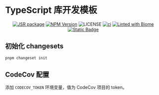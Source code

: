 # TypeScript 库开发模板

<p align="center">
<a href="https://jsr.io/{package}"><img src="https://jsr.io/badges/{package}" alt="JSR package" /></a>
<a href="https://www.npmjs.com/{package}" target="_blank"><img src="https://img.shields.io/npm/v/{package}" alt="NPM Version" /></a>
<img alt="LICENSE" src="https://img.shields.io/github/license/tsingshaner/typescript-lib">
<a href="https://github.com/{user}/{repo}/actions/workflows/ci.yaml"><img src="https://github.com/{user}/{repo}/actions/workflows/ci.yaml/badge.svg" alt="ci" /></a>
<a href="https://biomejs.dev"><img alt="Linted with Biome" src="https://img.shields.io/badge/Linted_with-Biome-60a5fa?style=flat&logo=biome"></a>
<a href="https://biomejs.dev" target="_blank"><img alt="Static Badge" src="https://img.shields.io/badge/Formatted_with-Biome-60a5fa?style=flat&logo=biome"></a>
</p>

## 初始化 changesets

```bash
pnpm changeset init
```

## CodeCov 配置

添加 `CODECOV_TOKEN` 环境变量，值为 CodeCov 项目的 token。

